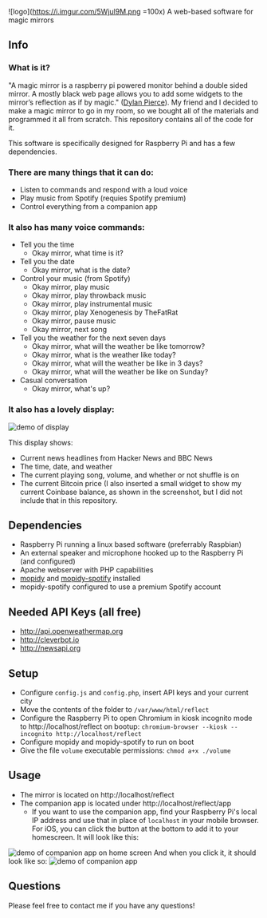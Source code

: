 ![logo](https://i.imgur.com/5Wjul9M.png  =100x)
A web-based software for magic mirrors
## Info
### What is it?
"A magic mirror is a raspberry pi powered monitor behind a double sided mirror. A mostly black web page allows you to add some widgets to the mirror’s reflection as if by magic." ([Dylan Pierce](http://blog.dylanjpierce.com/raspberrypi/magicmirror/tutorial/2015/12/27/build-a-magic-mirror.html)). My friend and I decided to make a magic mirror to go in my room, so we bought all of the materials and programmed it all from scratch. This repository contains all of the code for it.

This software is specifically designed for Raspberry Pi and has a few dependencies. 

### There are many things that it can do:
* Listen to commands and respond with a loud voice
* Play music from Spotify (requies Spotify premium)
* Control everything from a companion app

### It also has many voice commands:
* Tell you the time 
   * Okay mirror, what time is it?
* Tell you the date
   * Okay mirror, what is the date?
* Control your music (from Spotify)
   * Okay mirror, play music
   * Okay mirror, play throwback music
   * Okay mirror, play instrumental music
   * Okay mirror, play Xenogenesis by TheFatRat
   * Okay mirror, pause music
   * Okay mirror, next song
* Tell you the weather for the next seven days
   * Okay mirror, what will the weather be like tomorrow?
   * Okay mirror, what is the weather like today?
   * Okay mirror, what will the weather be like in 3 days?
   * Okay mirror, what will the weather be like on Sunday?
* Casual conversation
   * Okay mirror, what's up?

### It also has a lovely display:
![demo of display](https://i.imgur.com/3pE5aU2.png)

This display shows:
* Current news headlines from Hacker News and BBC News
* The time, date, and weather
* The current playing song, volume, and whether or not shuffle is on
* The current Bitcoin price (I also inserted a small widget to show my current Coinbase balance, as shown in the screenshot, but I did not include that in this repository.

## Dependencies
* Raspberry Pi running a linux based software (preferrably Raspbian)
* An external speaker and microphone hooked up to the Raspberry Pi (and configured)
* Apache webserver with PHP capabilities
* [mopidy](http://mopidy.com) and [mopidy-spotify](https://github.com/mopidy/mopidy-spotify) installed 
* mopidy-spotify configured to use a premium Spotify account

## Needed API Keys (all free)
* http://api.openweathermap.org
* http://cleverbot.io
* http://newsapi.org

## Setup
* Configure `config.js` and `config.php`, insert API keys and your current city
* Move the contents of the folder to `/var/www/html/reflect`
* Configure the Raspberry Pi to open Chromium in kiosk incognito mode to http://localhost/reflect on bootup: `chromium-browser --kiosk --incognito http://localhost/reflect`
* Configure mopidy and mopidy-spotify to run on boot
* Give the file `volume` executable permissions: `chmod a+x ./volume`

## Usage
* The mirror is located on http://localhost/reflect
* The companion app is located under http://localhost/reflect/app
   * If you want to use the companion app, find your Raspberry Pi's local IP address and use that in place of `localhost` in your mobile browser. For iOS, you can click the button at the bottom to add it to your homescreen. It will look like this:

![demo of companion app on home screen](https://i.imgur.com/0k1FXQ6.jpg)
And when you click it, it should look like so:
![demo of companion app](https://i.imgur.com/O4XRpe3.png)

## Questions
Please feel free to contact me if you have any questions!